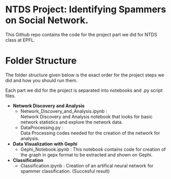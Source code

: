 # NTDS Project: Identifying Spammers on Social Network.

This Github repo contains the code for the project part we did for NTDS class at EPFL. 

# Folder Structure

The folder structure given below is the exact order for the project steps we did and how you should run them.

Each part we did for the project is separated into notebooks and .py script files.
- __Network Discovery and Analysis__
  - Network_Discovery_and_Analysis.ipynb :    
    Network Discovery and Analysis notebook that looks for basic network statistics and explore the network data.
  - DataProcessing.py :     
  Data Processing codes needed for the creation of the network for analysis.
- __Data Visualization with Gephi__     
  - Gephi_Notebook.ipynb : 
  This notebook contains code for creation of the graph in gepx format to be extracted and shown on Gephi.
- __Classification__
  - Classification.ipynb :
  Creation of an artifical neural network for spammer classification. (Succesful result)
